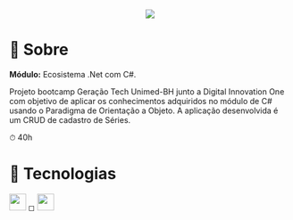 <h1 align="center">
    <img src="https://ik.imagekit.io/dfnyrlf8n/DIO/Banners/CRUD_Series_TyFDEB_7g.jpg?ik-sdk-version=javascript-1.4.3&updatedAt=1657967693144">
</h1>

# 📑 Sobre

**Módulo:**  Ecosistema .Net com C#.

Projeto bootcamp Geração Tech Unimed-BH junto a Digital Innovation One com 
objetivo de aplicar os conhecimentos adquiridos no módulo de C# usando o Paradigma de Orientação a Objeto. 
A aplicação desenvolvida é um CRUD de cadastro de Séries.


⏱ 40h

# 🚀 Tecnologias
<div>
    <img src='https://ik.imagekit.io/dfnyrlf8n/icones/cSharp_QblVAxk7S.png?ik-sdk-version=javascript-1.4.3&updatedAt=1657408989438' width="30"> ◻
    <img src='https://ik.imagekit.io/dfnyrlf8n/icones/dotnet_XFUViM0ZA.png?ik-sdk-version=javascript-1.4.3&updatedAt=1656794940526' width="30">
</div>
<br>

